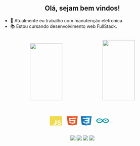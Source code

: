 <h2 align="center"> Olá, sejam bem vindos! </h2>

- 🧰 Atualmente eu trabalho com manutenção eletronica.
- 📚 Estou cursando desenvolvimento web FullStack.
##

<div align="center"> 
  <img height="180em" width="45%" src="https://github-readme-stats.vercel.app/api?username=andre-paixao&show_icons=true&theme=merko">
  <img height="190em" width="45%" src="https://github-readme-stats.vercel.app/api/top-langs/?username=andre-paixao&layout=compact&theme=merko">
</div>

##

<div align="center"> <br>
  <img align="center" alt="Js" height="30" width="40" src="https://raw.githubusercontent.com/devicons/devicon/master/icons/javascript/javascript-plain.svg">
  <img align="center" alt="Ts" height="0" width="0" src="https://raw.githubusercontent.com/devicons/devicon/master/icons/typescript/typescript-plain.svg">
  <img align="center" alt="React" height="0" width="0" src="https://raw.githubusercontent.com/devicons/devicon/master/icons/react/react-original.svg">
  <img align="center" alt="HTML" height="30" width="40" src="https://raw.githubusercontent.com/devicons/devicon/master/icons/html5/html5-original.svg">
  <img align="center" alt="CSS" height="30" width="40" src="https://raw.githubusercontent.com/devicons/devicon/master/icons/css3/css3-original.svg">
  <img align="center" alt="Python" height="0" width="0" src="https://raw.githubusercontent.com/devicons/devicon/master/icons/python/python-original.svg">
  <img align="center" alt="Csharp" height="0" width="0" src="https://raw.githubusercontent.com/devicons/devicon/master/icons/csharp/csharp-original.svg">
  <img align="center" alt="Arduino" height="30" width="40" src="https://raw.githubusercontent.com/devicons/devicon/master/icons/arduino/arduino-original.svg">
  <img align="center" alt="Ruby" height="0" width="0" src="https://raw.githubusercontent.com/devicons/devicon/master/icons/ruby/ruby-original.svg">
  <img align="center" alt="Java" height="0" width="0" src="https://raw.githubusercontent.com/devicons/devicon/master/icons/java/java-original.svg">
  <img align="center" alt="PHP" height="0" width="0" src="https://raw.githubusercontent.com/devicons/devicon/master/icons/php/php-original.svg">
  <img align="center" alt="Nodejs" height="0" width="0" src="https://raw.githubusercontent.com/devicons/devicon/master/icons/nodejs/nodejs-original.svg">
  <img align="center" alt="Android" height="0" width="0" src="https://raw.githubusercontent.com/devicons/devicon/master/icons/android/android-original.svg">
  
</div>

##

<div align="center">
  <a href="https://www.youtube.com/@ideiaseinventos" target="_blank"><img src="https://img.shields.io/badge/YouTube-FF0000?style=for-the-badge&logo=youtube&logoColor=white" target="_blank" align="center"></a>
  <a href="https://www.instagram.com/andre.paixao55/" target="_blank"><img src="https://img.shields.io/badge/-Instagram-%23E4405F?style=for-the-badge&logo=instagram&logoColor=white" align="center"></a>
  <a href="mailto:andre.crisopolis@gmail.com"><img src="https://img.shields.io/badge/-Gmail-%23333?style=for-the-badge&logo=gmail&logoColor=white" align="center"></a>
  <a href="https://www.linkedin.com/in/andre-dev-paixao" target="blank"><img src="https://img.shields.io/badge/-LinkedIn-%230077B5?style=for-the-badge&logo=linkedin&logoColor=white" align="center"></a> 
  
</div>
